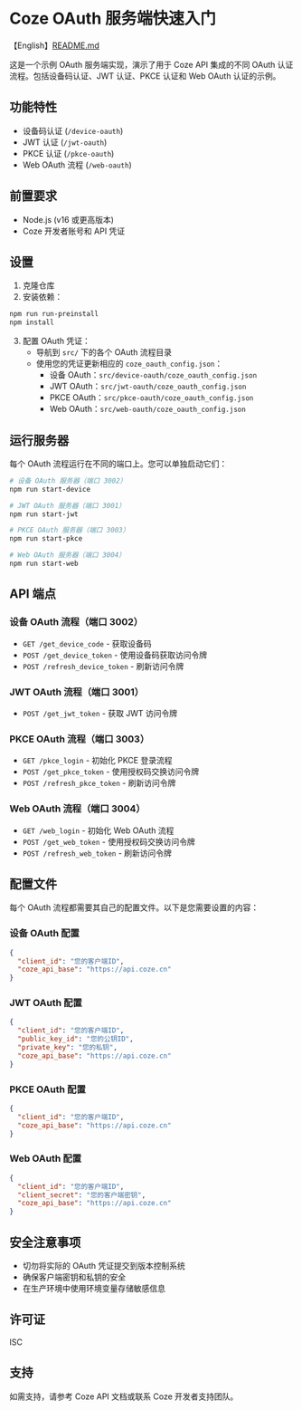 # Coze OAuth 服务端快速入门

【English】[README.md](./README.md)

这是一个示例 OAuth 服务端实现，演示了用于 Coze API 集成的不同 OAuth 认证流程。包括设备码认证、JWT 认证、PKCE 认证和 Web OAuth 认证的示例。

## 功能特性

- 设备码认证 (`/device-oauth`)
- JWT 认证 (`/jwt-oauth`)
- PKCE 认证 (`/pkce-oauth`)
- Web OAuth 流程 (`/web-oauth`)

## 前置要求

- Node.js (v16 或更高版本)
- Coze 开发者账号和 API 凭证

## 设置

1. 克隆仓库
2. 安装依赖：

```bash
npm run run-preinstall
npm install
```

3. 配置 OAuth 凭证：
   - 导航到 `src/` 下的各个 OAuth 流程目录
   - 使用您的凭证更新相应的 `coze_oauth_config.json`：
     - 设备 OAuth：`src/device-oauth/coze_oauth_config.json`
     - JWT OAuth：`src/jwt-oauth/coze_oauth_config.json`
     - PKCE OAuth：`src/pkce-oauth/coze_oauth_config.json`
     - Web OAuth：`src/web-oauth/coze_oauth_config.json`

## 运行服务器

每个 OAuth 流程运行在不同的端口上。您可以单独启动它们：
```bash
# 设备 OAuth 服务器（端口 3002）
npm run start-device

# JWT OAuth 服务器（端口 3001）
npm run start-jwt

# PKCE OAuth 服务器（端口 3003）
npm run start-pkce

# Web OAuth 服务器（端口 3004）
npm run start-web
```

## API 端点

### 设备 OAuth 流程（端口 3002）

- `GET /get_device_code` - 获取设备码
- `POST /get_device_token` - 使用设备码获取访问令牌
- `POST /refresh_device_token` - 刷新访问令牌

### JWT OAuth 流程（端口 3001）

- `POST /get_jwt_token` - 获取 JWT 访问令牌

### PKCE OAuth 流程（端口 3003）

- `GET /pkce_login` - 初始化 PKCE 登录流程
- `POST /get_pkce_token` - 使用授权码交换访问令牌
- `POST /refresh_pkce_token` - 刷新访问令牌

### Web OAuth 流程（端口 3004）

- `GET /web_login` - 初始化 Web OAuth 流程
- `POST /get_web_token` - 使用授权码交换访问令牌
- `POST /refresh_web_token` - 刷新访问令牌

## 配置文件

每个 OAuth 流程都需要其自己的配置文件。以下是您需要设置的内容：

### 设备 OAuth 配置
```json
{
  "client_id": "您的客户端ID",
  "coze_api_base": "https://api.coze.cn"
}
```

### JWT OAuth 配置
```json
{
  "client_id": "您的客户端ID",
  "public_key_id": "您的公钥ID",
  "private_key": "您的私钥",
  "coze_api_base": "https://api.coze.cn"
}
```

### PKCE OAuth 配置
```json
{
  "client_id": "您的客户端ID",
  "coze_api_base": "https://api.coze.cn"
}
```

### Web OAuth 配置
```json
{
  "client_id": "您的客户端ID",
  "client_secret": "您的客户端密钥",
  "coze_api_base": "https://api.coze.cn"
}
```

## 安全注意事项

- 切勿将实际的 OAuth 凭证提交到版本控制系统
- 确保客户端密钥和私钥的安全
- 在生产环境中使用环境变量存储敏感信息

## 许可证

ISC

## 支持

如需支持，请参考 Coze API 文档或联系 Coze 开发者支持团队。
